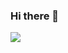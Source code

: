 ### Hi there 👋
<img src="https://api.githubtrends.io/user/svg/surajshuklaofficial/langs?time_range=one_year&theme=dark" />
<!--
**surajshuklaofficial/surajshuklaofficial** is a ✨ _special_ ✨ repository because its `README.md` (this file) appears on your GitHub profile.

Here are some ideas to get you started:

- 🔭 I’m currently working on ...
- 🌱 I’m currently learning ...
- 👯 I’m looking to collaborate on ...
- 🤔 I’m looking for help with ...
- 💬 Ask me about ...
- 📫 How to reach me: ...
- 😄 Pronouns: ...
- ⚡ Fun fact: ...
-->
